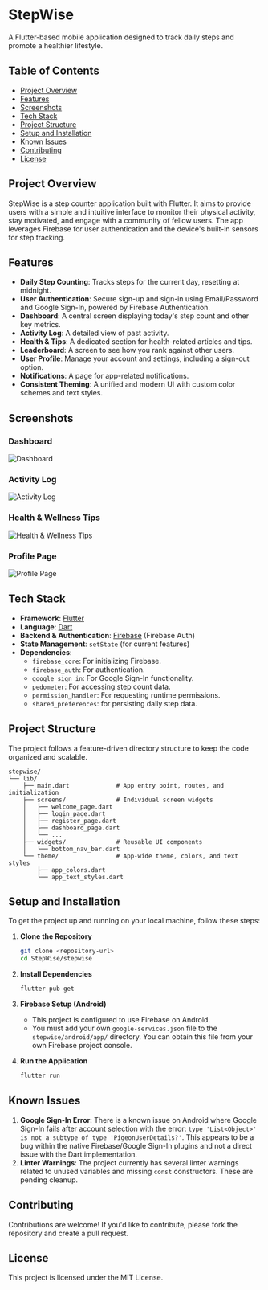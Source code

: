 # StepWise

A Flutter-based mobile application designed to track daily steps and promote a healthier lifestyle.

## Table of Contents

- [Project Overview](#project-overview)
- [Features](#features)
- [Screenshots](#screenshots)
- [Tech Stack](#tech-stack)
- [Project Structure](#project-structure)
- [Setup and Installation](#setup-and-installation)
- [Known Issues](#known-issues)
- [Contributing](#contributing)
- [License](#license)

## Project Overview

StepWise is a step counter application built with Flutter. It aims to provide users with a simple and intuitive interface to monitor their physical activity, stay motivated, and engage with a community of fellow users. The app leverages Firebase for user authentication and the device's built-in sensors for step tracking.

## Features

- **Daily Step Counting**: Tracks steps for the current day, resetting at midnight.
- **User Authentication**: Secure sign-up and sign-in using Email/Password and Google Sign-In, powered by Firebase Authentication.
- **Dashboard**: A central screen displaying today's step count and other key metrics.
- **Activity Log**: A detailed view of past activity.
- **Health & Tips**: A dedicated section for health-related articles and tips.
- **Leaderboard**: A screen to see how you rank against other users.
- **User Profile**: Manage your account and settings, including a sign-out option.
- **Notifications**: A page for app-related notifications.
- **Consistent Theming**: A unified and modern UI with custom color schemes and text styles.

## Screenshots

### Dashboard
![Dashboard](stepwise/assets/screenshots/dashboard.png)

### Activity Log
![Activity Log](stepwise/assets/screenshots/activity_log.png)

### Health & Wellness Tips
![Health & Wellness Tips](stepwise/assets/screenshots/health_tips.png)

### Profile Page
![Profile Page](stepwise/assets/screenshots/profile.png)

## Tech Stack

- **Framework**: [Flutter](https://flutter.dev/)
- **Language**: [Dart](https://dart.dev/)
- **Backend & Authentication**: [Firebase](https://firebase.google.com/) (Firebase Auth)
- **State Management**: `setState` (for current features)
- **Dependencies**:
  - `firebase_core`: For initializing Firebase.
  - `firebase_auth`: For authentication.
  - `google_sign_in`: For Google Sign-In functionality.
  - `pedometer`: For accessing step count data.
  - `permission_handler`: For requesting runtime permissions.
  - `shared_preferences`: for persisting daily step data.

## Project Structure

The project follows a feature-driven directory structure to keep the code organized and scalable.

```
stepwise/
└── lib/
    ├── main.dart             # App entry point, routes, and initialization
    ├── screens/              # Individual screen widgets
    │   ├── welcome_page.dart
    │   ├── login_page.dart
    │   ├── register_page.dart
    │   ├── dashboard_page.dart
    │   └── ...
    ├── widgets/              # Reusable UI components
    │   └── bottom_nav_bar.dart
    └── theme/                # App-wide theme, colors, and text styles
        ├── app_colors.dart
        └── app_text_styles.dart
```

## Setup and Installation

To get the project up and running on your local machine, follow these steps:

1.  **Clone the Repository**
    ```sh
    git clone <repository-url>
    cd StepWise/stepwise
    ```

2.  **Install Dependencies**
    ```sh
    flutter pub get
    ```

3.  **Firebase Setup (Android)**
    - This project is configured to use Firebase on Android.
    - You must add your own `google-services.json` file to the `stepwise/android/app/` directory. You can obtain this file from your own Firebase project console.

4.  **Run the Application**
    ```sh
    flutter run
    ```

## Known Issues

1.  **Google Sign-In Error**: There is a known issue on Android where Google Sign-In fails after account selection with the error: `type 'List<Object>' is not a subtype of type 'PigeonUserDetails?'`. This appears to be a bug within the native Firebase/Google Sign-In plugins and not a direct issue with the Dart implementation.
2.  **Linter Warnings**: The project currently has several linter warnings related to unused variables and missing `const` constructors. These are pending cleanup.

## Contributing

Contributions are welcome! If you'd like to contribute, please fork the repository and create a pull request.

## License

This project is licensed under the MIT License.
